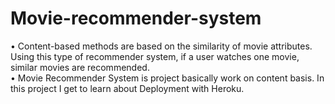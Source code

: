 # Movie-recommender-system
• Content-based methods are based on the similarity of movie  attributes. Using this type of recommender system, if a user  watches one movie, similar movies are recommended.  
• Movie Recommender System is project basically work on content  basis. In this project I get to learn about Deployment with Heroku.
